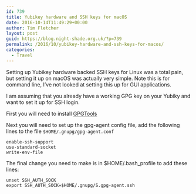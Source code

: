 ```yaml
---
id: 739
title: Yubikey hardware and SSH keys for macOS
date: 2016-10-14T11:49:29+00:00
author: Tim Fletcher
layout: post
guid: https://blog.night-shade.org.uk/?p=739
permalink: /2016/10/yubikey-hardware-and-ssh-keys-for-macos/
categories:
  - Travel
---
```

Setting up Yubikey hardware backed SSH keys for Linux was a total pain, but setting it up on macOS was actually very simple. Note this is for command line, I&#8217;ve not looked at setting this up for GUI applications.

I am assuming that you already have a working GPG key on your Yubiky and want to set it up for SSH login.

First you will need to install [GPGTools](https://gpgtools.org/)

Next you will need to set up the gpg-agent config file, add the following lines to the file `$HOME/.gnupg/gpg-agent.conf`

```
enable-ssh-support
use-standard-socket
write-env-file
```

The final change you need to make is in $HOME/.bash_profile to add these lines:

```
unset SSH_AUTH_SOCK
export SSH_AUTH_SOCK=$HOME/.gnupg/S.gpg-agent.ssh
```
